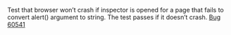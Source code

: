 Test that browser won’t crash if inspector is opened for a page that fails to convert alert() argument to string. The test passes if it doesn’t crash. [Bug 60541](https://bugs.webkit.org/show_bug.cgi?id=60541)
